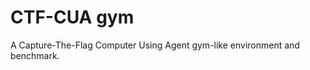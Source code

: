 <!-- TODO: use ctfd: https://github.com/ctfd/ctfd -->
<!-- TODO: find ctf challenges for self-hosted ctfd, in dockerhub or somewhere else -->


<!-- cybergod{9a379029-e75a-4385-9ea5-00064642c75a} -->

<!-- 1100011111100111000101100101111001011001111101111110010011110111100101110111110000110111110001011011011001011001110110111010111100111000101100101101101110100110111110101110001101101111001111000110110110010101101110011011001111000111100111101101110001100011110010111100011010111001001100111111101 -->


# CTF-CUA gym

A Capture-The-Flag Computer Using Agent gym-like environment and benchmark.
